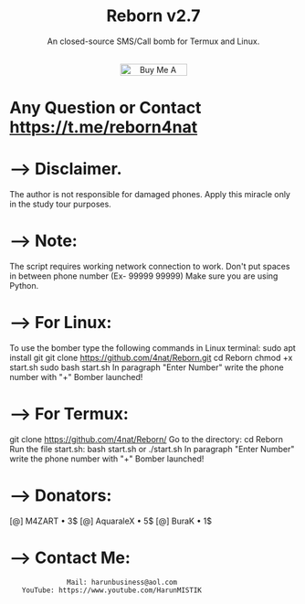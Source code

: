 <h1 align="center">Reborn v2.7</h1>
<p align="center">An closed-source SMS/Call bomb for Termux and Linux.</p><br>
<div style="text-align:center"><a href="https://www.buymeacoffee.com/D25JXve" target="_blank"><img src="https://cdn.buymeacoffee.com/buttons/lato-violet.png" alt="Buy Me A Coffee Please :)" style="height:21px;width:117px;"></a></div>


# Any Question or Contact https://t.me/reborn4nat
# --> Disclaimer.
The author is not responsible for damaged phones. Apply this miracle only in the study tour purposes.

# --> Note:
 The script requires working network connection to work.
 Don't put spaces in between phone number (Ex- 99999 99999)
 Make sure you are using Python.

# --> For Linux:
To use the bomber type the following commands in Linux terminal:
 sudo apt install git
 git clone https://github.com/4nat/Reborn.git
 cd Reborn
 chmod +x start.sh
 sudo bash start.sh
 In paragraph "Enter Number" write the phone number with "+"
 Bomber launched!

# --> For Termux:
git clone https://github.com/4nat/Reborn/
 Go to the directory:
 cd Reborn
 Run the file start.sh: bash start.sh or ./start.sh
 In paragraph "Enter Number" write the phone number with "+"
 Bomber launched!
# --> Donators:
 [@] M4ZART • 3$
 [@] AquaraleX • 5$
 [@] BuraK • 1$

# --> Contact Me:
                  Mail: harunbusiness@aol.com 
       YouTube: https://www.youtube.com/HarunMISTIK
